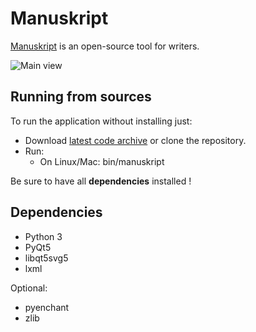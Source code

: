 # Manuskript

[Manuskript](http://www.theologeek.ch/manuskript) is an open-source tool for writers.

![Main view](http://www.theologeek.ch/manuskript/wp-content/uploads/2016/02/index-cards-1.jpg)


## Running from sources

To run the application without installing just:

* Download [latest code archive](https://github.com/olivierkes/manuskript/archive/master.zip) or clone the repository.
* Run:
  * On Linux/Mac: bin/manuskript
 
Be sure to have all **dependencies** installed !

## Dependencies
- Python 3
- PyQt5
- libqt5svg5
- lxml

Optional:
- pyenchant
- zlib